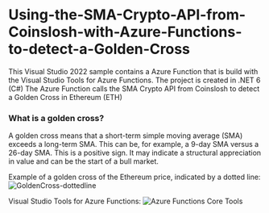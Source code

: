 # Using-the-SMA-Crypto-API-from-Coinslosh-with-Azure-Functions-to-detect-a-Golden-Cross
This Visual Studio 2022 sample contains a Azure Function that is build with the Visual Studio Tools for Azure Functions. The project is created in .NET 6 (C#) 
The Azure Function calls the SMA Crypto API from Coinslosh to detect a Golden Cross in Ethereum (ETH)

### What is a golden cross?
A golden cross means that a short-term simple moving average (SMA) exceeds a long-term SMA. This can be, for example, a 9-day SMA versus a 26-day SMA. This is a positive sign. 
It may indicate a structural appreciation in value and can be the start of a bull market.

Example of a golden cross of the Ethereum price, indicated by a dotted line:
![GoldenCross-dottedline](https://user-images.githubusercontent.com/4686866/147818557-5f74e838-c9eb-4c9a-b35e-2ec869caf9ed.png)

Visual Studio Tools for Azure Functions:
![Azure Functions Core Tools](https://user-images.githubusercontent.com/4686866/147817509-d6e03d01-96fd-4fa7-bb8e-d3ab22d459ec.png)
